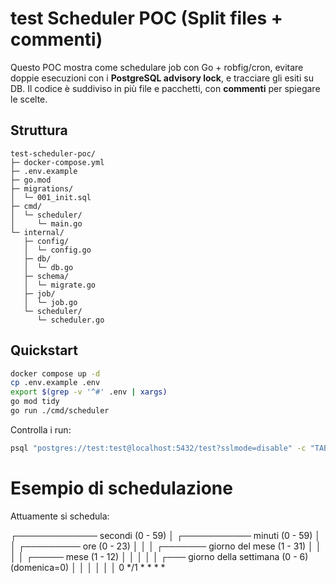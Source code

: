 # test Scheduler POC (Split files + commenti)

Questo POC mostra come schedulare job con Go + robfig/cron, evitare doppie esecuzioni con
i **PostgreSQL advisory lock**, e tracciare gli esiti su DB. Il codice è suddiviso in più file
e pacchetti, con **commenti** per spiegare le scelte.

## Struttura
```
test-scheduler-poc/
├─ docker-compose.yml
├─ .env.example
├─ go.mod
├─ migrations/
│  └─ 001_init.sql
├─ cmd/
│  └─ scheduler/
│     └─ main.go
└─ internal/
   ├─ config/
   │  └─ config.go
   ├─ db/
   │  └─ db.go
   ├─ schema/
   │  └─ migrate.go
   ├─ job/
   │  └─ job.go
   └─ scheduler/
      └─ scheduler.go
```

## Quickstart
```bash
docker compose up -d
cp .env.example .env
export $(grep -v '^#' .env | xargs)
go mod tidy
go run ./cmd/scheduler
```

Controlla i run:
```bash
psql "postgres://test:test@localhost:5432/test?sslmode=disable" -c "TABLE test_job_runs ORDER BY id DESC LIMIT 10;"
```

# Esempio di schedulazione 
Attuamente si schedula:

┌───────────── secondi (0 - 59)
│ ┌─────────── minuti (0 - 59)
│ │ ┌───────── ore (0 - 23)
│ │ │ ┌─────── giorno del mese (1 - 31)
│ │ │ │ ┌───── mese (1 - 12)
│ │ │ │ │ ┌─── giorno della settimana (0 - 6) (domenica=0)
│ │ │ │ │ │
0 */1 * * * *